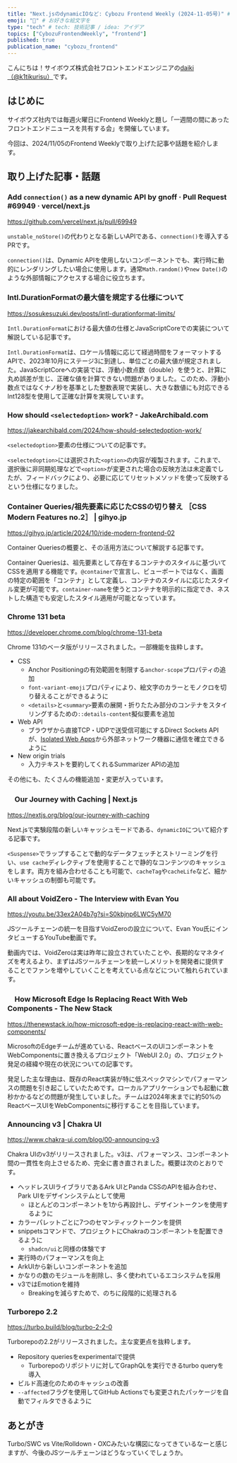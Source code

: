 ```yaml
---
title: "Next.jsのdynamicIOなど: Cybozu Frontend Weekly (2024-11-05号)" # 目立ったニュースを選ぶ
emoji: "📰" # お好きな絵文字を
type: "tech" # tech: 技術記事 / idea: アイデア
topics: ["CybozuFrontendWeekly", "frontend"]
published: true
publication_name: "cybozu_frontend"
---
```


こんにちは！サイボウズ株式会社フロントエンドエンジニアの[daiki（@k1tikurisu）](https://x.com/k1tikurisu)です。

## はじめに

サイボウズ社内では毎週火曜日にFrontend Weeklyと題し「一週間の間にあったフロントエンドニュースを共有する会」を開催しています。

今回は、2024/11/05のFrontend Weeklyで取り上げた記事や話題を紹介します。

## 取り上げた記事・話題

### Add `connection()` as a new dynamic API by gnoff · Pull Request #69949 · vercel/next.js

https://github.com/vercel/next.js/pull/69949

`unstable_noStore()`の代わりとなる新しいAPIである、`connection()`を導入するPRです。

`connection()`は、Dynamic APIを使用しないコンポーネントでも、実行時に動的にレンダリングしたい場合に使用します。通常`Math.random()`や`new Date()`のような外部情報にアクセスする場合に役立ちます。

### Intl.DurationFormatの最大値を規定する仕様について

https://sosukesuzuki.dev/posts/intl-durationformat-limits/

`Intl.DurationFormat`における最大値の仕様とJavaScriptCoreでの実装について解説している記事です。

`Intl.DurationFormat`は、ロケール情報に応じて経過時間をフォーマットするAPIで、2023年10月にステージ3に到達し、単位ごとの最大値が規定されました。JavaScriptCoreへの実装では、浮動小数点数（double）を使うと、計算に丸め誤差が生じ、正確な値を計算できない問題がありました。このため、浮動小数点ではなくナノ秒を基準とした整数表現で実装し、大きな数値にも対応できるInt128型を使用して正確な計算を実現しています。

### How should `<selectedoption>` work? - JakeArchibald.com

https://jakearchibald.com/2024/how-should-selectedoption-work/

`<selectedoption>`要素の仕様についての記事です。

`<selectedoption>`には選択された`<option>`の内容が複製されます。これまで、選択後に非同期処理などで`<option>`が変更された場合の反映方法は未定義でしたが、フィードバックにより、必要に応じてリセットメソッドを使って反映するという仕様になりました。

### Container Queries/祖先要素に応じたCSSの切り替え ［CSS Modern Features no.2］ | gihyo.jp

https://gihyo.jp/article/2024/10/ride-modern-frontend-02

Container Queriesの概要と、その活用方法について解説する記事です。

Container Queriesは、祖先要素として存在するコンテナのスタイルに基づいてCSSを適用する機能です。`@container`で宣言し、ビューポートではなく、画面の特定の範囲を「コンテナ」として定義し、コンテナのスタイルに応じたスタイル変更が可能です。`container-name`を使うとコンテナを明示的に指定でき、ネストした構造でも安定したスタイル適用が可能となっています。

### Chrome 131 beta

https://developer.chrome.com/blog/chrome-131-beta

Chrome 131のベータ版がリリースされました。一部機能を抜粋します。

- CSS
  - Anchor Positioningの有効範囲を制限する`anchor-scope`プロパティの追加
  - `font-variant-emoji`プロパティにより、絵文字のカラーとモノクロを切り替えることができるように
  - `<details>`と`<summary>`要素の展開・折りたたみ部分のコンテナをスタイリングするための`::details-content`擬似要素を追加
- Web API
  - ブラウザから直接TCP・UDPで送受信可能にするDirect Sockets APIが、[Isolated Web Apps](https://github.com/WICG/isolated-web-apps/blob/main/README.md)から外部ネットワーク機器に通信を確立できるように
- New origin trials
  - 入力テキストを要約してくれるSummarizer APIの追加

その他にも、たくさんの機能追加・変更が入っています。

### 　Our Journey with Caching | Next.js

https://nextjs.org/blog/our-journey-with-caching

Next.jsで実験段階の新しいキャッシュモードである、`dynamicIO`について紹介する記事です。

`<Suspense>`でラップすることで動的なデータフェッチとストリーミングを行い、`use cache`ディレクティブを使用することで静的なコンテンツのキャッシュをします。両方を組み合わせることも可能で、`cacheTag`や`cacheLife`など、細かいキャッシュの制御も可能です。

### All about VoidZero - The Interview with Evan You

https://youtu.be/33ex2A04b7g?si=S0kbjnp6LWC5yM70

JSツールチェーンの統一を目指すVoidZeroの設立について、Evan You氏にインタビューするYouTube動画です。

動画内では、VoidZeroは実は昨年に設立されていたことや、長期的なマネタイズを考えるより、まずはJSツールチェーンを統一しメリットを開発者に提供することでファンを増やしていくことを考えている点などについて触れられています。

### 　How Microsoft Edge Is Replacing React With Web Components - The New Stack

https://thenewstack.io/how-microsoft-edge-is-replacing-react-with-web-components/

MicrosoftのEdgeチームが進めている、ReactベースのUIコンポーネントをWebComponentsに置き換えるプロジェクト「WebUI 2.0」の、プロジェクト発足の経緯や現在の状況についての記事です。

発足した主な理由は、既存のReact実装が特に低スペックマシンでパフォーマンスの問題を引き起こしていたためです。ローカルアプリケーションでも起動に数秒かかるなどの問題が発生していました。チームは2024年末までに約50%のReactベースUIをWebComponentsに移行することを目指しています。

### Announcing v3 | Chakra UI

https://www.chakra-ui.com/blog/00-announcing-v3

Chakra UIのv3がリリースされました。v3は、パフォーマンス、コンポーネント間の一貫性を向上させるため、完全に書き直されました。概要は次のとおりです。

- ヘッドレスUIライブラリであるArk UIとPanda CSSのAPIを組み合わせ、Park UIをデザインシステムとして使用
  - ほとんどのコンポーネントを1から再設計し、デザイントークンを使用するように
- カラーパレットごとに7つのセマンティックトークンを提供
- snippetsコマンドで、プロジェクトにChakraのコンポーネントを配置できるように
  - `shadcn/ui`と同様の体験です
- 実行時のパフォーマンスを向上
- ArkUIから新しいコンポーネントを追加
- かなりの数のモジュールを削除し、多く使われているエコシステムを採用
- v3ではEmotionを維持
  - Breakingを減らすためで、のちに段階的に処理される

### Turborepo 2.2

https://turbo.build/blog/turbo-2-2-0

Turborepoの2.2がリリースされました。主な変更点を抜粋します。

- Repository queriesをexperimentalで提供
  - Turborepoのリポジトリに対してGraphQLを実行できるturbo queryを導入
- ビルド高速化のためのキャッシュの改善
- `--affected`フラグを使用してGitHub Actionsでも変更されたパッケージを自動でフィルタできるように

## あとがき

Turbo/SWC vs Vite/Rolldown・OXCみたいな構図になってきているなーと感じますが、今後のJSツールチェーンはどうなっていくでしょうか。
